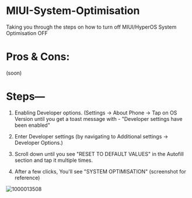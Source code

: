 # MIUI-System-Optimisation
Taking you through the steps on how to turn off MIUI/HyperOS System Optimisation OFF

# Pros & Cons: 
 (soon) 

# Steps—
1. Enabling Developer options.
    (Settings → About Phone → Tap on OS Version until you get a toast message with - "Developer settings have been enabled"

2. Enter Developer settings (by navigating to Additional settings → Developer Options.)

3. Scroll down until you see "RESET TO DEFAULT VALUES" in the Autofill section and tap it multiple times.

4. After a few clicks, You'll see "SYSTEM OPTIMISATION" (screenshot for reference)

![1000013508](https://github.com/ryu-ryuk/-MIUI-System-Optimisation/assets/114721240/061268d8-7242-4a7f-be35-dda80f7c2247)

   
